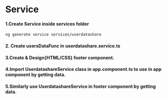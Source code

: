 
# Service
 



#### 1.Create Service inside services folder
```
ng generate service services/userdatashare
```

#### 2. Create usersDataFunc in userdatashare.service.ts


#### 3.Create & Design{HTML/CSS} footer component.

#### 4.Import UserdatashareService class in app.component.ts to use in app component by getting data.

#### 5.Similarly use UserdatashareService in footer component by getting data.